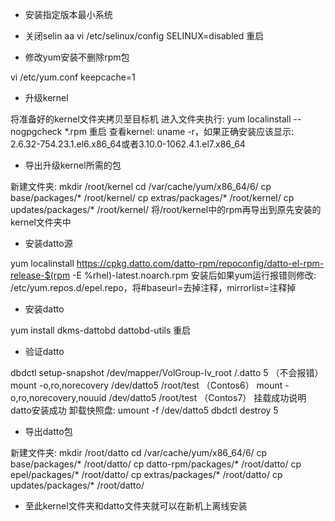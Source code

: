 * 安装指定版本最小系统


* 关闭selin
aa
  vi /etc/selinux/config
SELINUX=disabled
重启

* 修改yum安装不删除rpm包

vi /etc/yum.conf
keepcache=1

* 升级kernel

将准备好的kernel文件夹拷贝至目标机
进入文件夹执行: yum localinstall --nogpgcheck *.rpm
重启
查看kernel: uname -r，如果正确安装应该显示: 2.6.32-754.23.1.el6.x86_64或者3.10.0-1062.4.1.el7.x86_64

* 导出升级kernel所需的包

新建文件夹: mkdir /root/kernel
cd /var/cache/yum/x86_64/6/
cp base/packages/* /root/kernel/
cp extras/packages/* /root/kernel/
cp updates/packages/* /root/kernel/
将/root/kernel中的rpm再导出到原先安装的kernel文件夹中

* 安装datto源

yum localinstall https://cpkg.datto.com/datto-rpm/repoconfig/datto-el-rpm-release-$(rpm -E %rhel)-latest.noarch.rpm
安装后如果yum运行报错则修改: /etc/yum.repos.d/epel.repo，将#baseurl=去掉注释，mirrorlist=注释掉

* 安装datto

yum install dkms-dattobd dattobd-utils
重启

* 验证datto

dbdctl setup-snapshot /dev/mapper/VolGroup-lv_root /.datto 5 （不会报错）
mount -o,ro,norecovery /dev/datto5 /root/test （Contos6）
mount -o,ro,norecovery,nouuid /dev/datto5 /root/test （Contos7）
挂载成功说明datto安装成功
卸载快照盘:
umount -f /dev/datto5
dbdctl destroy 5

* 导出datto包

新建文件夹: mkdir /root/datto
cd /var/cache/yum/x86_64/6/
cp base/packages/* /root/datto/
cp datto-rpm/packages/* /root/datto/
cp epel/packages/* /root/datto/
cp extras/packages/* /root/datto/
cp updates/packages/* /root/datto/

* 至此kernel文件夹和datto文件夹就可以在新机上离线安装